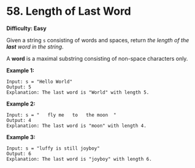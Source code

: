 # 58. Length of Last Word

**Difficulty: Easy**

Given a string `s` consisting of words and spaces, return _the length of the **last** word in the string_.

A **word** is a maximal substring consisting of non-space characters only.



**Example 1:**

```
Input: s = "Hello World"
Output: 5
Explanation: The last word is "World" with length 5.
```

**Example 2:**

```
Input: s = "   fly me   to   the moon  "
Output: 4
Explanation: The last word is "moon" with length 4.
```

**Example 3:**

```
Input: s = "luffy is still joyboy"
Output: 6
Explanation: The last word is "joyboy" with length 6.
```
